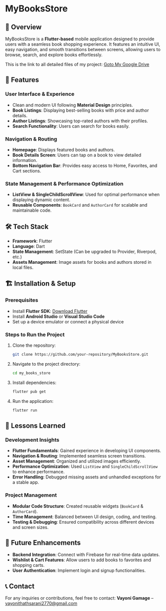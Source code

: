 # MyBooksStore

## 📌 Overview
MyBooksStore is a **Flutter-based** mobile application designed to provide users with a seamless book shopping experience. It features an intuitive UI, easy navigation, and smooth transitions between screens, allowing users to browse, search, and explore books effortlessly.

This is the link to all detailed files of my project: [Goto My Google Drive](https://drive.google.com/drive/folders/11f5k4sY86g5ufBOujf5jR06TiFs-CFrb?usp=sharing)

## 🎯 Features
### **User Interface & Experience**
- Clean and modern UI following **Material Design** principles.
- **Book Listings**: Displaying best-selling books with price and author details.
- **Author Listings**: Showcasing top-rated authors with their profiles.
- **Search Functionality**: Users can search for books easily.

### **Navigation & Routing**
- **Homepage**: Displays featured books and authors.
- **Book Details Screen**: Users can tap on a book to view detailed information.
- **Bottom Navigation Bar**: Provides easy access to Home, Favorites, and Cart sections.

### **State Management & Performance Optimization**
- **ListView & SingleChildScrollView**: Used for optimal performance when displaying dynamic content.
- **Reusable Components**: `BookCard` and `AuthorCard` for scalable and maintainable code.

## 🛠️ Tech Stack
- **Framework**: Flutter
- **Language**: Dart
- **State Management**: SetState (Can be upgraded to Provider, Riverpod, etc.)
- **Assets Management**: Image assets for books and authors stored in local files.
  
## 🏗️ Installation & Setup
### **Prerequisites**
- Install **Flutter SDK**: [Download Flutter](https://flutter.dev/docs/get-started/install)
- Install **Android Studio** or **Visual Studio Code**
- Set up a device emulator or connect a physical device

### **Steps to Run the Project**
1. Clone the repository:
   ```sh
   git clone https://github.com/your-repository/MyBooksStore.git
   ```
2. Navigate to the project directory:
   ```sh
   cd my_books_store
   ```
3. Install dependencies:
   ```sh
   flutter pub get
   ```
4. Run the application:
   ```sh
   flutter run
   ```

## 📝 Lessons Learned
### **Development Insights**
- **Flutter Fundamentals**: Gained experience in developing UI components.
- **Navigation & Routing**: Implemented seamless screen transitions.
- **Asset Management**: Organized and utilized images efficiently.
- **Performance Optimization**: Used `ListView` and `SingleChildScrollView` to enhance performance.
- **Error Handling**: Debugged missing assets and unhandled exceptions for a stable app.

### **Project Management**
- **Modular Code Structure**: Created reusable widgets (`BookCard` & `AuthorCard`).
- **Time Management**: Balanced between UI design, coding, and testing.
- **Testing & Debugging**: Ensured compatibility across different devices and screen sizes.

## 📌 Future Enhancements
- **Backend Integration**: Connect with Firebase for real-time data updates.
- **Wishlist & Cart Features**: Allow users to add books to favorites and shopping carts.
- **User Authentication**: Implement login and signup functionalities.

## 📞 Contact
For any inquiries or contributions, feel free to contact:
**Vayoni Gamage** – [vayonithathsarani2770@gmail.com](mailto:vayonithathsarani2770@gmail.com)


